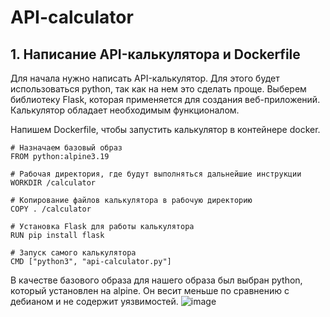 # API-calculator

## 1. Написание API-калькулятора и Dockerfile
Для начала нужно написать API-калькулятор. Для этого будет использоваться python, так как на нем это сделать проще. Выберем библиотеку Flask, которая применяется для создания веб-приложений. Калькулятор обладает необходимым функционалом.  
  
Напишем Dockerfile, чтобы запустить калькулятор в контейнере docker.   
```
# Назначаем базовый образ  
FROM python:alpine3.19

# Рабочая директория, где будут выполняться дальнейшие инструкции  
WORKDIR /calculator

# Копирование файлов калькулятора в рабочую директорию  
COPY . /calculator

# Установка Flask для работы калькулятора  
RUN pip install flask

# Запуск самого калькулятора  
CMD ["python3", "api-calculator.py"]
```
В качестве базового образа для нашего образа был выбран python, который установлен на alpine. Он весит меньше по сравнению с дебианом и не содержит уязвимостей.
![image](https://github.com/user-attachments/assets/502ffc6b-f0b0-458b-96eb-a36f1085d44a)
